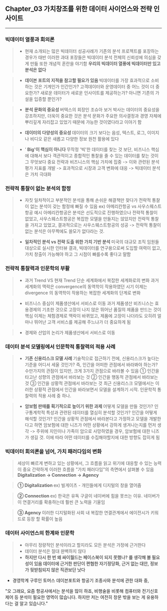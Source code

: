 ## Chapter_03 가치창조를 위한 데이터 사이언스와 전략 인사이트
---
### 빅데이터 열풍과 회의론
> * 현재 소개되는 많은 빅데이터 성공사례가 기존의 분석 프로젝트를 포장하는 경우가 태반
> 이러한 과대 포장들은 빅데이터 분석 전체의 신뢰성에 의심을 갖게 만듦
> 또한 개념적 혼란을 야기함
> <b> 우리의 빅데이터 열풍에 빅데이터만 있고 분석은 없다 </b>

> * <b> 데이븐 포트의 지적을 참고할 필요가 있음 </b>
> 빅데이터를 가장 효과적으로 소비하는 것은 기계인가 인간인가?
> 고객데이터와 운영데이터 중 어느 것이 더 중요한가?
> 새로운 데이터가 새로운 인사이트를 제공하는가? 아니면 기존의 가설을 입증할 뿐인가?

> * <b> 분석 문화의 중요성 </b>
> 버텍스의 회장인 조슈아 보거 박사는 데이터의 중요성을 강조하지만,
더욱이 중요한 것은 분석 문화가 주요한 의사결정과 경영 자체에 뿌리깊게
자리잡고 있었기 때문에 가능한 것이였다라고 이야기 함

> * <b> 데이터의 다양성의 중요성 </b>
> 데이터의 크기 보다는 음성, 텍스트, 로그, 이미지나 비디오 같은 새롭고 다양한 정보 원천 활용에 있다

> * '<b> Big'이 핵심이 아니다 </b>
> 무작정 '빅'한 데이터를 찾는 것 보단, 비즈니스 핵심에 대해서 보다 객관적이고 종합적인 통찰을 줄 수 있는 데이터를 찾는 것이 그 무엇보다 중요
> 전략과 비즈니스의 핵심 가치에 집중 -> 이와 관련된 분석 평가 지표를 개발 -> 효과적으로 시장과 고객 변화에 대응 ->  빅데이터 분석은 가치 극대화
>

###  전략적 통찰이 없는 분석의 함정
> * 자칫 일차적이고 부분적인 분석을 통해 손쉬운 해결책만 찾다가 전략적 통찰이 없는 분석이 갖는 함정에 빠질 수 있음
> ex) 아메리칸항공 vs 사우스웨스트항공 예시
> 아메리칸항공은 분석은 선도적으로 진행하였으나 전략적 통찰이 없었고, 사우스웨스트항공은 복잡한 모델을 만들지는 않았지만 전략적 통찰을 가지고 있었고, 결과적으로는 사우스웨스트항공의 성공
> -> 전략적 통찰이 없는 분석은 아무짝에도 쓸모가 없다라는 것.

> * <b> 일차적인 분석 vs 전략 도출 위한 가치 기반 분석 </b>
> 미국의 대규모 조직 임원들 대상으로 실시한 인터뷰 결과,
> 빅데이터를 연구용으로써 도입할 여력이 없고, 가치 창출이 가능해야 하고 그 시점이 빠를수록 좋다고 말함

### 전략적 통찰력과 인문학의 부활
> * 과거 Trend VS 현재 Trend
> 단순 세계화에서 복잡한 세계화로의 변화
과거 세계화의 맥락은 convergence의 동역학이 작용하였던 시기
이제는 divergence 의 동역학이 작용하는 복잡한 세계화의 단계로 변화

> * 비즈니스 중심이 제품생산에서 서비스로 이동
> 과거 제품생산 비즈니스는 효용경제의 기초한 것으로
고장이 나지 않은 뛰어난 품질의 제품을 만드는 것이 핵심
이제는 체험경제로 맥락이 바뀌었고, 제품에 고장이 나더라도 오히려 얼마나 뛰어난
고객 서비스를 제공해 주느냐가 더 중요하게 됨

> * 경제와 산업의 논리가 제품생산에서 서비스로 이동

### 데이터 분석 모델링에서 인문학적 통찰력의 적용 사례
> * <b> 기존 신용리스크 모델 사례 </b>
> 기술적으로 접근하기 전에, 신용리스크가 높다는 기준을 어디서 세울 것인가?
> 즉, 인간을 어떠한 관점에서 바라봐야 하는가?
> 수만가지의 관점이 있지만, 크게 3가지 관점으로 바라볼 수 있음
> ① 인간을 타고난 성향의 관점에서 바라보는 것
> ② 인간을 행동적 관점에서 바라보는 것
> ③ 인간을 상황적 관점에서 바라보는 것
> 최근 신용리스크 모델에서는 이러한 상황적 관점에서 인간을 바라보면서
모델을 설계하기 시작.
> 인문학적 통찰력의 적용 사례 중 하나.

> * <b> 암보험 판매를 획기적으로 높이기 위한 과제 </b>
> 어떻게 모델을 만들 것인가?
> 인구통계학적 특성과 관련된 데이터를 열심히 분석할 것인가?
> 인간을 어떻게 해석할 것인가?
> 인간을 상황적 관점에서 바라본다고 가정하고 모델을 개발한다고 하면 암보험에 대한 니즈가 어떤 상황에서 강하게 생겨나는지를 먼저 생각
> -> 주위에 지인이나 가족이 암으로 사망하였을 경우, 암보험에 대한 니즈가 생길 것.
> 이에 따라 어떤 데이터를 수집해야할지에 대한 방향도 잡히게 됨

### 빅데이터 회의론을 넘어, 가치 패러다임의 변화
> 세상이 빠르게 변하고 있는 상황에서, 그 흐름을 읽고 위기에 대응할 수 있는 능력이 중요
> 간략하게 이러한 흐름을 "가치 패러다임"의 측면에서 살펴볼 수 있음
> <b> Digitalization -> Connection -> Agency </b>

> <b> ① Digitalization </b>
> ex) 빌게이츠 - 개인들에게 디지털의 창을 열어줌

> <b> ② Connection </b>
> ex) 한국은 유독 구글이 네이버에 힘을 못쓰는 이유.
> 네이버가 이 연결거리를 확충하는데 훨씬 큰 노력을 기울임

> <b> ③ Agency </b>
> 이러한 디지털화된 사회 내 복잡한 연결관계에서 에이전시가 키워드로 등장 할 확률이 높음

### 데이터 사이언스의 한계와 인문학
> + 아무리 정량적인 분석이라고 할지라도 모든 분석은 가정에 근거한다
> + 데이터 분석은 절대 완벽하지 않다
> + <b> 하지만 다시 한 번 왜 싸이월드는 페이스북이 되지 못했나? 를 생각해 볼 필요성이 있음
> 데이터에 근거한 판단이 편협한 자기정당화, 근거 없는 대안, 정보가 뒷받침되지 않은 직관보단 낫다 </b>

* 경영학계 구루인 토머스 데이븐포트와 항공기 조종사와 분석에 관한 대화 중,
>
"오 그래요, 요즘 항공사에서는 분석을 많이 하죠, 비행술을 비롯해 컴퓨터와 전기신호 제어 등 분석이 필요한 영역이 많습니다. 하지만 저는 여전히 창문 밖을 보는 게 유용하다는 걸 알고 있습니다."
